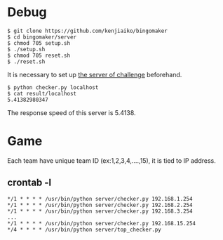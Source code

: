 # Debug
```
$ git clone https://github.com/kenjiaiko/bingomaker
$ cd bingomaker/server
$ chmod 705 setup.sh
$ ./setup.sh
$ chmod 705 reset.sh
$ ./reset.sh
```
It is necessary to set up [the server of challenge](https://github.com/kenjiaiko/bingomaker/tree/master/challenge) beforehand.
```
$ python checker.py localhost
$ cat result/localhost 
5.41382980347
```
The response speed of this server is 5.4138.
# Game
Each team have unique team ID (ex:1,2,3,4,....,15), it is tied to IP address. 
## crontab -l
```
*/1 * * * * /usr/bin/python server/checker.py 192.168.1.254
*/1 * * * * /usr/bin/python server/checker.py 192.168.2.254
*/1 * * * * /usr/bin/python server/checker.py 192.168.3.254
...
*/1 * * * * /usr/bin/python server/checker.py 192.168.15.254
*/4 * * * * /usr/bin/python server/top_checker.py
```
